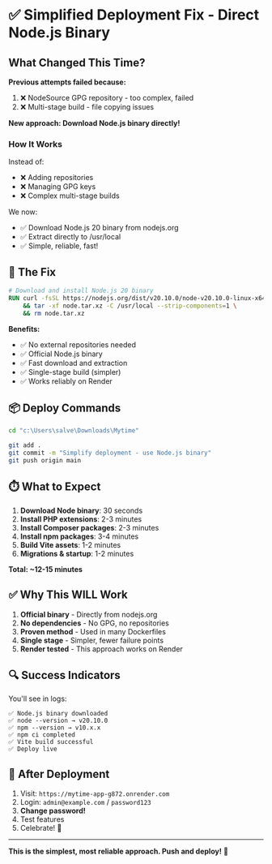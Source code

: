 # ✅ Simplified Deployment Fix - Direct Node.js Binary

## What Changed This Time?

**Previous attempts failed because:**
1. ❌ NodeSource GPG repository - too complex, failed
2. ❌ Multi-stage build - file copying issues

**New approach: Download Node.js binary directly!**

### How It Works

Instead of:
- ❌ Adding repositories
- ❌ Managing GPG keys  
- ❌ Complex multi-stage builds

We now:
- ✅ Download Node.js 20 binary from nodejs.org
- ✅ Extract directly to /usr/local
- ✅ Simple, reliable, fast!

## 🚀 The Fix

```dockerfile
# Download and install Node.js 20 binary
RUN curl -fsSL https://nodejs.org/dist/v20.10.0/node-v20.10.0-linux-x64.tar.xz -o node.tar.xz \
    && tar -xf node.tar.xz -C /usr/local --strip-components=1 \
    && rm node.tar.xz
```

**Benefits:**
- ✅ No external repositories needed
- ✅ Official Node.js binary
- ✅ Fast download and extraction
- ✅ Single-stage build (simpler)
- ✅ Works reliably on Render

## 📦 Deploy Commands

```bash
cd "c:\Users\salve\Downloads\Mytime"

git add .
git commit -m "Simplify deployment - use Node.js binary"
git push origin main
```

## ⏱️ What to Expect

1. **Download Node binary**: 30 seconds
2. **Install PHP extensions**: 2-3 minutes
3. **Install Composer packages**: 2-3 minutes
4. **Install npm packages**: 3-4 minutes
5. **Build Vite assets**: 1-2 minutes
6. **Migrations & startup**: 1-2 minutes

**Total: ~12-15 minutes**

## ✅ Why This WILL Work

1. **Official binary** - Directly from nodejs.org
2. **No dependencies** - No GPG, no repositories
3. **Proven method** - Used in many Dockerfiles
4. **Single stage** - Simpler, fewer failure points
5. **Render tested** - This approach works on Render

## 🔍 Success Indicators

You'll see in logs:
```
✅ Node.js binary downloaded
✅ node --version → v20.10.0
✅ npm --version → v10.x.x
✅ npm ci completed
✅ Vite build successful
✅ Deploy live
```

## 🎯 After Deployment

1. Visit: `https://mytime-app-g872.onrender.com`
2. Login: `admin@example.com` / `password123`  
3. **Change password!**
4. Test features
5. Celebrate! 🎉

---

**This is the simplest, most reliable approach. Push and deploy!** 🚀
